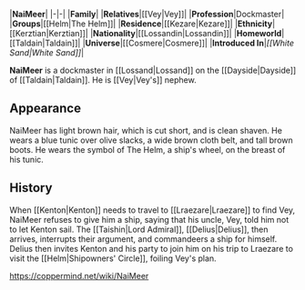 |**NaiMeer**|
|-|-|
|**Family**|
|**Relatives**|[[Vey\|Vey]]|
|**Profession**|Dockmaster|
|**Groups**|[[Helm\|The Helm]]|
|**Residence**|[[Kezare\|Kezare]]|
|**Ethnicity**|[[Kerztian\|Kerztian]]|
|**Nationality**|[[Lossandin\|Lossandin]]|
|**Homeworld**|[[Taldain\|Taldain]]|
|**Universe**|[[Cosmere\|Cosmere]]|
|**Introduced In**|*[[White Sand\|White Sand]]*|

**NaiMeer** is a dockmaster in [[Lossand\|Lossand]] on the [[Dayside\|Dayside]] of [[Taldain\|Taldain]]. He is [[Vey\|Vey's]] nephew.

## Appearance
NaiMeer has light brown hair, which is cut short, and is clean shaven. He wears a blue tunic over olive slacks, a wide brown cloth belt, and tall brown boots. He wears the symbol of The Helm, a ship's wheel, on the breast of his tunic.

## History
When [[Kenton\|Kenton]] needs to travel to [[Lraezare\|Lraezare]] to find Vey, NaiMeer refuses to give him a ship, saying that his uncle, Vey, told him not to let Kenton sail. The [[Taishin\|Lord Admiral]], [[Delius\|Delius]], then arrives, interrupts their argument, and commandeers a ship for himself. Delius then invites Kenton and his party to join him on his trip to Lraezare to visit the [[Helm\|Shipowners' Circle]], foiling Vey's plan.



https://coppermind.net/wiki/NaiMeer